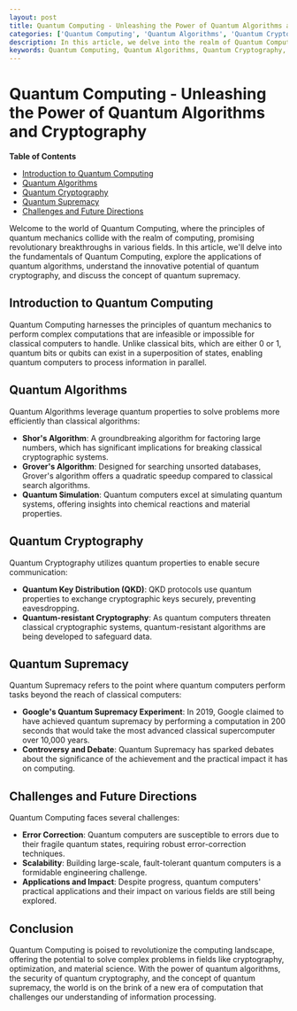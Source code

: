 ```yaml
---
layout: post
title: Quantum Computing - Unleashing the Power of Quantum Algorithms and Cryptography
categories: ['Quantum Computing', 'Quantum Algorithms', 'Quantum Cryptography', 'Quantum Supremacy']
description: In this article, we delve into the realm of Quantum Computing, understanding its fundamentals, applications of quantum algorithms, the revolutionary potential of quantum cryptography, and the concept of quantum supremacy.
keywords: Quantum Computing, Quantum Algorithms, Quantum Cryptography, Quantum Supremacy
---
```

# Quantum Computing - Unleashing the Power of Quantum Algorithms and Cryptography

**Table of Contents**

- [Introduction to Quantum Computing](#introduction-to-quantum-computing)
- [Quantum Algorithms](#quantum-algorithms)
- [Quantum Cryptography](#quantum-cryptography)
- [Quantum Supremacy](#quantum-supremacy)
- [Challenges and Future Directions](#challenges-and-future-directions)

Welcome to the world of Quantum Computing, where the principles of quantum mechanics collide with the realm of computing, promising revolutionary breakthroughs in various fields. In this article, we'll delve into the fundamentals of Quantum Computing, explore the applications of quantum algorithms, understand the innovative potential of quantum cryptography, and discuss the concept of quantum supremacy.

## Introduction to Quantum Computing

Quantum Computing harnesses the principles of quantum mechanics to perform complex computations that are infeasible or impossible for classical computers to handle. Unlike classical bits, which are either 0 or 1, quantum bits or qubits can exist in a superposition of states, enabling quantum computers to process information in parallel.

## Quantum Algorithms

Quantum Algorithms leverage quantum properties to solve problems more efficiently than classical algorithms:

- **Shor's Algorithm**: A groundbreaking algorithm for factoring large numbers, which has significant implications for breaking classical cryptographic systems.
- **Grover's Algorithm**: Designed for searching unsorted databases, Grover's algorithm offers a quadratic speedup compared to classical search algorithms.
- **Quantum Simulation**: Quantum computers excel at simulating quantum systems, offering insights into chemical reactions and material properties.

## Quantum Cryptography

Quantum Cryptography utilizes quantum properties to enable secure communication:

- **Quantum Key Distribution (QKD)**: QKD protocols use quantum properties to exchange cryptographic keys securely, preventing eavesdropping.
- **Quantum-resistant Cryptography**: As quantum computers threaten classical cryptographic systems, quantum-resistant algorithms are being developed to safeguard data.

## Quantum Supremacy

Quantum Supremacy refers to the point where quantum computers perform tasks beyond the reach of classical computers:

- **Google's Quantum Supremacy Experiment**: In 2019, Google claimed to have achieved quantum supremacy by performing a computation in 200 seconds that would take the most advanced classical supercomputer over 10,000 years.
- **Controversy and Debate**: Quantum Supremacy has sparked debates about the significance of the achievement and the practical impact it has on computing.

## Challenges and Future Directions

Quantum Computing faces several challenges:

- **Error Correction**: Quantum computers are susceptible to errors due to their fragile quantum states, requiring robust error-correction techniques.
- **Scalability**: Building large-scale, fault-tolerant quantum computers is a formidable engineering challenge.
- **Applications and Impact**: Despite progress, quantum computers' practical applications and their impact on various fields are still being explored.

## Conclusion

Quantum Computing is poised to revolutionize the computing landscape, offering the potential to solve complex problems in fields like cryptography, optimization, and material science. With the power of quantum algorithms, the security of quantum cryptography, and the concept of quantum supremacy, the world is on the brink of a new era of computation that challenges our understanding of information processing.
